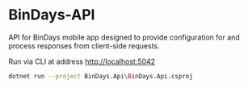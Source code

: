 # BinDays-API

API for BinDays mobile app designed to provide configuration for and process responses from client-side requests.

Run via CLI at address [http://localhost:5042](http://localhost:5042)

```bash
dotnet run --project BinDays.Api\BinDays.Api.csproj
```
